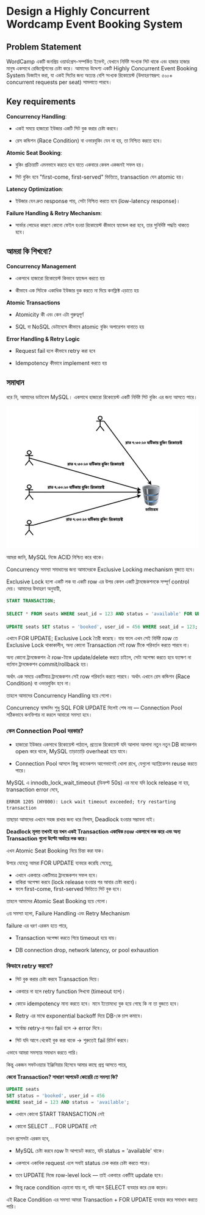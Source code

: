 # Design a Highly Concurrent Wordcamp Event Booking System

## Problem Statement

WordCamp একটি জনপ্রিয় ওয়ার্ডপ্রেস-সম্পর্কিত ইভেন্ট, যেখানে নির্দিষ্ট সংখ্যক সিট থাকে এবং হাজার হাজার মানুষ একসাথে রেজিস্ট্রেশনের চেষ্টা করে। আমাদের উদ্দেশ্য একটি Highly Concurrent Event Booking System ডিজাইন করা, যা একই সিটের জন্য অত্যন্ত বেশি সংখ্যক রিকোয়েস্ট (উদাহরণস্বরূপ: ৫০০+ concurrent requests per seat) সামলাতে পারবে।

## Key requirements

**Concurrency Handling**:

- একই সময়ে হাজারো ইউজার একটি সিট বুক করার চেষ্টা করবে।

- রেস কন্ডিশন (Race Condition) বা ওভারবুকিং যেন না হয়, তা নিশ্চিত করতে হবে।

**Atomic Seat Booking**:

- বুকিং প্রক্রিয়াটি এমনভাবে করতে হবে যাতে একবারে কেবল একজনই সফল হয়।

- সিট বুকিং হবে "first-come, first-served" ভিত্তিতে, transaction যেন atomic হয়।

**Latency Optimization**:

- ইউজার যেন দ্রুত response পায়, সেটা নিশ্চিত করতে হবে (low-latency response)।

**Failure Handling & Retry Mechanism**:

- সার্ভার লোডের কারণে কোনো ফেইল হওয়া রিকোয়েস্ট কীভাবে হ্যান্ডেল করা হবে, তার সুনির্দিষ্ট পদ্ধতি থাকতে হবে।

## আমরা কি শিখবো?

**Concurrency Management**

- একসাথে হাজারো রিকোয়েস্ট কিভাবে হ্যান্ডেল করতে হয়

- কীভাবে এক সিটকে একাধিক ইউজার বুক করতে না দিয়ে কনফ্লিক্ট এড়াতে হয়

**Atomic Transactions**

- Atomicity কী এবং কেন এটা গুরুত্বপূর্ণ

- SQL বা NoSQL ডেটাবেসে কীভাবে atomic বুকিং অপারেশন বানাতে হয়

**Error Handling & Retry Logic**

- Request fail হলে কীভাবে retry করা হবে

- Idempotency কীভাবে implement করতে হয়

## সমাধান

ধরে নি, আমাদের ডাটাবেস MySQL। একসাথে হাজারো রিকোয়েস্ট একটি নির্দিষ্ট সিট বুকিং এর জন্য আসতে পারে।

<p align="center">
  <img src="./images/concurrency-1.png" alt="concurrency">
</p>

আমরা জানি, MySQL নিজে ACID নিশ্চিত করে থাকে।

Concurrency সমস্যা সমাধানের জন্য আমাদেরকে Exclusive Locking mechanism বুজতে হবে।

Exclusive Lock হলো একটি লক যা একটি row এর উপর কেবল একটি ট্রানজেকশনকে সম্পূর্ণ control দেয়। আমাদের উদাহরণ অনুযায়ী,

```sql
START TRANSACTION;

SELECT * FROM seats WHERE seat_id = 123 AND status = 'available' FOR UPDATE;

UPDATE seats SET status = 'booked', user_id = 456 WHERE seat_id = 123; COMMIT;
```

এখানে FOR UPDATE; Exclusive Lock তৈরী করেছে। যার ফলে এখন সেই নির্দিষ্ট row তে Exclusive Lock থাকাকালীন, অন্য কোনো Transaction সেই row টিকে পরিবর্তন করতে পারবে না।

অন্য কোনো ট্রানজেকশন ঐ row-টাকে update/delete করতে চাইলে, সেটা অপেক্ষা করতে হবে যতক্ষণ না বর্তমান ট্রানজেকশন commit/rollback হয়।

অর্থাৎ এক সময়ে একটিমাত্র ট্রানজেকশন সেই row পরিবর্তন করতে পারবে। অর্থাৎ এখানে রেস কন্ডিশন (Race Condition) বা ওভারবুকিং হবে না।

তাহলে আমাদের Concurrency Handling হয়ে গেলো।

Concurrency হ্যান্ডলিং শুধু SQL FOR UPDATE দিলেই শেষ নয় — Connection Pool সঠিকভাবে কনফিগার না করলে আবারো সমস্যা হবে।

### কেন Connection Pool দরকার?

- হাজারো ইউজার একসাথে রিকোয়েস্ট পাঠালে, প্রত্যেক রিকোয়েস্ট যদি আলাদা আলাদা নতুন নতুন DB কানেকশন open করে থাকে, MySQL তাড়াতাড়ি overheat হয়ে যাবে।

- Connection Pool আসলে কিছু কানেকশন আগেভাগেই খোলা রাখে, যেগুলো অ্যাপ্লিকেশন reuse করতে পারে।

MySQL এ innodb_lock_wait_timeout (ডিফল্ট 50s) এর মধ্যে যদি lock release না হয়, transaction error দেবে,

```
ERROR 1205 (HY000): Lock wait timeout exceeded; try restarting transaction
```

তাছাড়া আমাদের এখানে সহজ রাখার জন্য ধরে নিলাম, Deadlock হওয়ার সম্ভাবনা নাই।

**Deadlock মূলত তখনই হয় যখন একই Transaction একাধিক row একসাথে লক করে এবং অন্য Transaction গুলো উল্টো অর্ডারে লক করে।**

এখন Atomic Seat Booking নিয়ে চিন্তা করা যাক।

উপরে যেহেতু আমরা FOR UPDATE ব্যবহার করেছি সেহেতু,

- এখানে একবারে একটিমাত্র ট্রানজেকশন সফল হবে।
- বাকিরা অপেক্ষা করবে (lock release হওয়ার পর আবার চেষ্টা করবে)।
- ফলে first-come, first-served ভিত্তিতে সিট বুক হবে।

তাহলে আমাদের Atomic Seat Booking হয়ে গেলো।

৩য় সমস্যা হলো, Failure Handling এবং Retry Mechanism

failure এর ধরণ এরকম হতে পারে,

- Transaction অপেক্ষা করতে গিয়ে timeout হয়ে যায়।

- DB connection drop, network latency, or pool exhaustion

### কিভাবে retry করবো?

- সিট বুক করার চেষ্টা করবে Transaction দিয়ে।

- একবারে না হলে retry function লিখবো (timeout হলে)।

- কোডে idempotency মান্য করতে হবে। মানে ইতোমধ্যে বুক হয়ে গেছে কি না তা বুজতে হবে।

- Retry এর মাঝে exponential backoff দিয়ে DB-কে চাপ কমাবে।

- সর্বোচ্চ retry-র পরও fail হলে → error দিবে।

- সিট যদি আগে থেকেই বুক করা থাকে → শুরুতেই fail রিটার্ন করবে।

এভাবে আমরা সমস্যার সমাধান করতে পারি।

কিন্তু একজন সফটওয়্যার ইঞ্জিনিয়ার হিসেবে আমার কাছে প্রশ্ন আসতে পারে,

**কেনো Transaction? সাধারণ আপডেট কোয়েরি তে সমস্যা কি?**

```sql
UPDATE seats
SET status = 'booked', user_id = 456
WHERE seat_id = 123 AND status = 'available';
```

- এখানে কোনো START TRANSACTION নেই

- কোনো SELECT ... FOR UPDATE নেই

তখন প্রসেসটা এরকম হবে,

- MySQL চেষ্টা করবে row টা আপডেট করতে, যদি status = 'available' থাকে।

- একসাথে একাধিক request এলে সবাই status চেক করার চেষ্টা করতে পারে।

- তবে UPDATE নিজে row-level lock — তাই একবারে একটিই update হবে।

- কিন্তু race condition এড়ানো যায় না, যদি আগে SELECT ব্যবহার করে চেক করেন।

এই Race Condition এর সমস্যা আমরা Transaction + FOR UPDATE ব্যবহার করে সমাধান করতে পারি।
